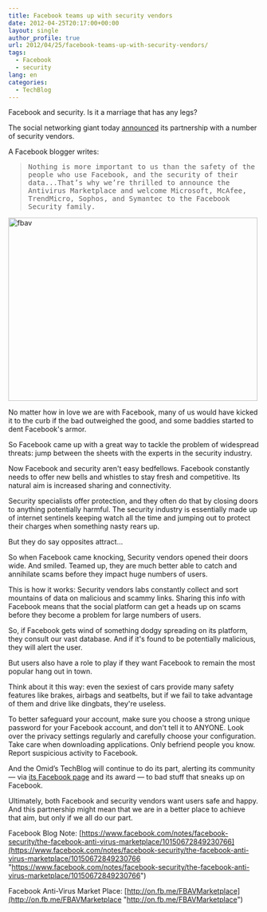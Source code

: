 ```yaml
---
title: Facebook teams up with security vendors
date: 2012-04-25T20:17:00+00:00
layout: single
author_profile: true
url: 2012/04/25/facebook-teams-up-with-security-vendors/
tags:
  - Facebook
  - security
lang: en
categories: 
  - TechBlog
---
```

Facebook and security. Is it a marriage that has any legs? 

The social networking giant today [announced](https://www.facebook.com/notes/facebook-security/the-facebook-anti-virus-marketplace/10150672849230766) its partnership with a number of security vendors. 

A Facebook blogger writes: 

> <tt>Nothing is more important to us than the safety of the people who use Facebook, and the security of their data...That’s why we’re thrilled to announce the Antivirus Marketplace and welcome Microsoft, McAfee, TrendMicro, Sophos, and Symantec to the Facebook Security family.</tt>

[<img title="fbav" border="0" alt="fbav" src="http://lh6.ggpht.com/-tCQjDxzrvUA/T5hUyGftouI/AAAAAAAAFsA/Lt42yWWSDtQ/fbav_thumb%25255B2%25255D.jpg?imgmax=800" width="500" height="368" />](http://lh6.ggpht.com/-6R0hfNpc2cc/T5hUvtpXAgI/AAAAAAAAFr4/3nIpstco1iw/s1600-h/fbav%25255B4%25255D.jpg) 

No matter how in love we are with Facebook, many of us would have kicked it to the curb if the bad outweighed the good, and some baddies started to dent Facebook's armor. 

So Facebook came up with a great way to tackle the problem of widespread threats: jump between the sheets with the experts in the security industry. 

Now Facebook and security aren't easy bedfellows. Facebook constantly needs to offer new bells and whistles to stay fresh and competitive. Its natural aim is increased sharing and connectivity. 

Security specialists offer protection, and they often do that by closing doors to anything potentially harmful. The security industry is essentially made up of internet sentinels keeping watch all the time and jumping out to protect their charges when something nasty rears up. 

But they do say opposites attract… 

So when Facebook came knocking, Security vendors opened their doors wide. And smiled. Teamed up, they are much better able to catch and annihilate scams before they impact huge numbers of users. 

This is how it works: Security vendors labs constantly collect and sort mountains of data on malicious and scammy links. Sharing this info with Facebook means that the social platform can get a heads up on scams before they become a problem for large numbers of users. 

So, if Facebook gets wind of something dodgy spreading on its platform, they consult our vast database. And if it's found to be potentially malicious, they will alert the user. 

But users also have a role to play if they want Facebook to remain the most popular hang out in town. 

Think about it this way: even the sexiest of cars provide many safety features like brakes, airbags and seatbelts, but if we fail to take advantage of them and drive like dingbats, they're useless. 

To better safeguard your account, make sure you choose a strong unique password for your Facebook account, and don't tell it to ANYONE. Look over the privacy settings regularly and carefully choose your configuration. Take care when downloading applications. Only befriend people you know. Report suspicious activity to Facebook. 

And the Omid’s TechBlog will continue to do its part, alerting its community — via <a href="https://www.facebook.com/omidsnetwork/" target="_blank">its Facebook page</a> and its award — to bad stuff that sneaks up on Facebook. 

Ultimately, both Facebook and security vendors want users safe and happy. And this partnership might mean that we are in a better place to achieve that aim, but only if we all do our part. 

Facebook Blog Note: [https://www.facebook.com/notes/facebook-security/the-facebook-anti-virus-marketplace/10150672849230766](https://www.facebook.com/notes/facebook-security/the-facebook-anti-virus-marketplace/10150672849230766 "https://www.facebook.com/notes/facebook-security/the-facebook-anti-virus-marketplace/10150672849230766") 

Facebook Anti-Virus Market Place: [http://on.fb.me/FBAVMarketplace](http://on.fb.me/FBAVMarketplace "http://on.fb.me/FBAVMarketplace")